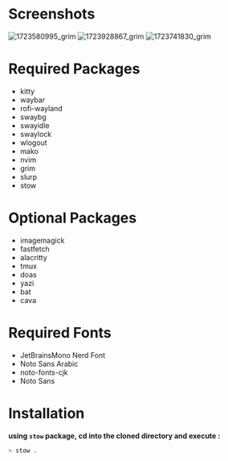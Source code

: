 # Screenshots
![1723580995_grim](https://github.com/user-attachments/assets/ff56aab7-c1c0-49fb-91cb-fddd4ca0ca1d)
![1723928867_grim](https://github.com/user-attachments/assets/802b88b5-3165-457b-83fe-eac3ec5f8bf5)
![1723741830_grim](https://github.com/user-attachments/assets/4835491f-3086-4e6e-9b44-c40e85d21028)

# Required Packages
- kitty
- waybar
- rofi-wayland
- swaybg
- swayidle
- swaylock
- wlogout
- mako
- nvim
- grim
- slurp
- stow

# Optional Packages
- imagemagick
- fastfetch
- alacritty
- tmux
- doas
- yazi
- bat
- cava

# Required Fonts
- JetBrainsMono Nerd Font
- Noto Sans Arabic
- noto-fonts-cjk
- Noto Sans

# Installation
**using `stow` package, cd into the cloned directory and execute :**
```bash
> stow .
```
